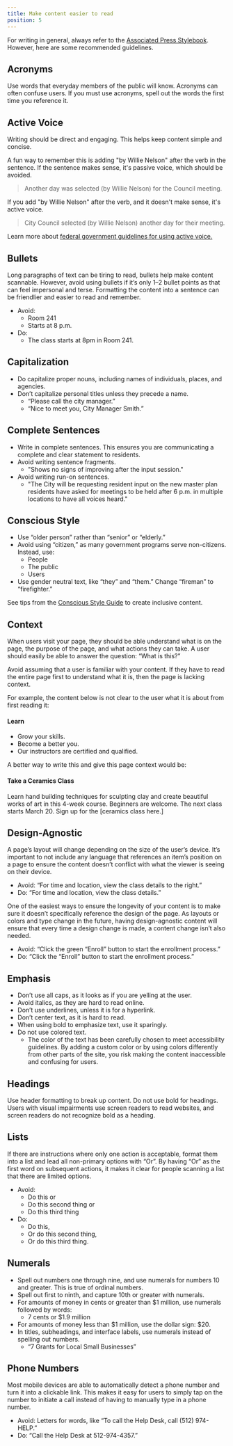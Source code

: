 ```yaml
---
title: Make content easier to read
position: 5
---
```

For writing in general, always refer to the [Associated Press Stylebook](https://www.apstylebook.com/). However, here are some recommended guidelines.

## Acronyms
Use words that everyday members of the public will know. Acronyms can often confuse users. If you must use acronyms, spell out the words the first time you reference it.

## Active Voice
Writing should be direct and engaging. This helps keep content simple and concise.

A fun way to remember this is adding "by Willie Nelson" after the verb in the sentence. If the sentence makes sense, it's passive voice, which should be avoided.

> Another day was selected (by Willie Nelson) for the Council meeting.

If you add "by Willie Nelson" after the verb, and it doesn't make sense, it's active voice.
> City Council selected (by Willie Nelson) another day for their meeting.

Learn more about [federal government guidelines for using active voice.](http://www.plainlanguage.gov/howto/guidelines/FederalPLGuidelines/writeActive.cfm)

## Bullets
Long paragraphs of text can be tiring to read, bullets help make content scannable. However, avoid using bullets if it’s only 1–2 bullet points as that can feel impersonal and terse. Formatting the content into a sentence can be friendlier and easier to read and remember.
* Avoid:
   * Room 241
   * Starts at 8 p.m.
* Do:
   * The class starts at 8pm in Room 241.

## Capitalization
* Do capitalize proper nouns, including names of individuals, places, and agencies.
* Don’t capitalize personal titles unless they precede a name.
    * “Please call the city manager.”
    * “Nice to meet you, City Manager Smith.”
    
## Complete Sentences
* Write in complete sentences. This ensures you are communicating a complete and clear statement to residents.
* Avoid writing sentence fragments.
    * "Shows no signs of improving after the input session."
* Avoid writing run-on sentences.
    * "The City will be requesting resident input on the new master plan residents have asked for meetings to be held after 6 p.m. in multiple locations to have all voices heard."

## Conscious Style
* Use “older person” rather than “senior” or “elderly.”
* Avoid using “citizen,” as many government programs serve non-citizens. Instead, use:
   * People
   * The public
   * Users
* Use gender neutral text, like “they” and “them.” Change “fireman” to “firefighter.”

See tips from the [Conscious Style Guide](http://consciousstyleguide.com/) to create inclusive content.

## Context
When users visit your page, they should be able understand what is on the page, the purpose of the page, and what actions they can take. A user should easily be able to answer the question: “What is this?” 

Avoid assuming that a user is familiar with your content. If they have to read the entire page first to understand what it is, then the page is lacking context. 

For example, the content below is not clear to the user what it is about from first reading it:

#### Learn
* Grow your skills.
* Become a better you.
* Our instructors are certified and qualified.

A better way to write this and give this page context would be:

#### Take a Ceramics Class
Learn hand building techniques for sculpting clay and create beautiful works of art in this 4-week course. Beginners are welcome. The next class starts March 20. Sign up for the [ceramics class here.]

## Design-Agnostic
A page’s layout will change depending on the size of the user’s device. It’s important to not include any language that references an item’s position on a page to ensure the content doesn’t conflict with what the viewer is seeing on their device.
* Avoid: “For time and location, view the class details to the right.”
* Do: “For time and location, view the class details.”

One of the easiest ways to ensure the longevity of your content is to make sure it doesn’t specifically reference the design of the page. As layouts or colors and type change in the future, having design-agnostic content will ensure that every time a design change is made, a content change isn’t also needed.
* Avoid: “Click the green “Enroll” button to start the enrollment process.”
* Do: “Click the “Enroll” button to start the enrollment process.”

## Emphasis
* Don’t use all caps, as it looks as if you are yelling at the user.
* Avoid italics, as they are hard to read online.
* Don’t use underlines, unless it is for a hyperlink.
* Don’t center text, as it is hard to read.
* When using bold to emphasize text, use it sparingly.
* Do not use colored text.
   * The color of the text has been carefully chosen to meet accessibility guidelines. By adding a custom color or by using colors differently from other parts of the site, you risk making the content inaccessible and confusing for users.

## Headings
Use header formatting to break up content. Do not use bold for headings. Users with visual impairments use screen readers to read websites, and screen readers do not recognize bold as a heading.

## Lists
If there are instructions where only one action is acceptable, format them into a list and lead all non-primary options with “Or”. By having “Or” as the first word on subsequent actions, it makes it clear for people scanning a list that there are limited options.
* Avoid:
   * Do this or
   * Do this second thing or
   * Do this third thing
* Do:
   * Do this,
   * Or do this second thing,
   * Or do this third thing.

## Numerals
* Spell out numbers one through nine, and use numerals for numbers 10 and greater. This is true of ordinal numbers.
* Spell out first to ninth, and capture 10th or greater with numerals.
* For amounts of money in cents or greater than $1 million, use numerals followed by words:
   * 7 cents or $1.9 million
* For amounts of money less than $1 million, use the dollar sign: $20.
* In titles, subheadings, and interface labels, use numerals instead of spelling out numbers.
   * “7 Grants for Local Small Businesses”

## Phone Numbers
Most mobile devices are able to automatically detect a phone number and turn it into a clickable link. This makes it easy for users to simply tap on the number to initiate a call instead of having to manually type in a phone number.
* Avoid: Letters for words, like “To call the Help Desk, call (512) 974-HELP.”
* Do: “Call the Help Desk at 512-974-4357.”
